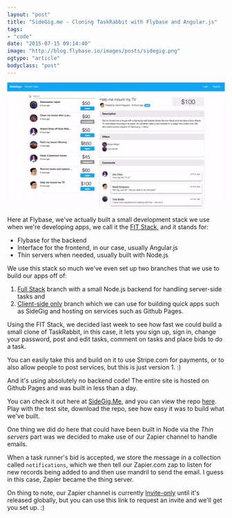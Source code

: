 ```yaml
---
layout: "post"
title: "SideGig.me - Cloning TaskRabbit with Flybase and Angular.js"
tags: 
- "code"
date: "2015-07-15 09:14:40"
image: "http://blog.flybase.io/images/posts/sidegig.png"
ogtype: "article"
bodyclass: "post"
---
```


<div><div class="image splash">
	<img src="/images/posts/sidegig.png" />
</div></div>

Here at Flybase, we've actually built a small development stack we use when we're developing apps, we call it the [FIT Stack](https://github.com/flybaseio/fit-stack/blob/master/README.md), and it stands for:

- Flybase for the backend
- Interface for the frontend, in our case, usually Angular.js
- Thin servers when needed, usually built with Node.js

We use this stack so much we've even set up two branches that we use to build our apps off of:

1. [Full Stack](https://github.com/flybaseio/fit-stack/tree/full-stack) branch with a small Node.js backend for handling server-side tasks and
2. [Client-side only](https://github.com/flybaseio/fit-stack/tree/client-side) branch which we can use for building quick apps such as SideGig and hosting on services such as Github Pages.

Using the FIT Stack, we decided last week to see how fast we could build a small clone of TaskRabbit, in this case, it lets you sign up, sign in, change your password, post and edit tasks, comment on tasks and place bids to do a task.

You can easily take this and build on it to use Stripe.com for payments, or to also allow people to post services, but this is just version 1. :)

And it's using absolutely no backend code! The entire site is hosted on Github Pages and was built in less than a day.

You can check it out here at [SideGig.Me](http://sidegig.me/), and you can view the repo [here](https://github.com/DataMcFly/sidegig). Play with the test site, download the repo, see how easy it was to build what we've built.

One thing we did do here that could have been built in Node via the _Thin servers_ part was we decided to make use of our Zapier channel to handle emails.

When a task runner's bid is accepted, we store the message in a collection called `notifications`, which we then tell our Zapier.com zap to listen for new records being added to and then use mandril to send the email. I guess in this case, Zapier became the thing server.

On thing to note, our Zapier channel is currently [Invite-only](https://zapier.com/developer/invite/16474/c7e21a32efea8e57a70936b738918438/) until it's released globally, but you can use this link to request an invite and we'll get you set up. :)